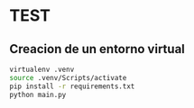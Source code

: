 # TEST

## Creacion de un entorno virtual

```bash
virtualenv .venv
source .venv/Scripts/activate
pip install -r requirements.txt
python main.py
```